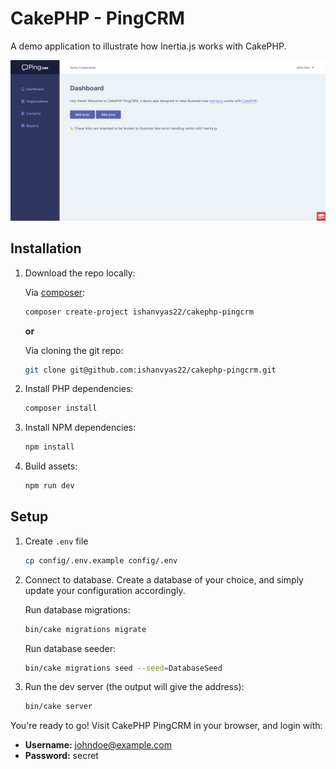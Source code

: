 # CakePHP - PingCRM

A demo application to illustrate how Inertia.js works with CakePHP.

![](https://raw.githubusercontent.com/ishanvyas22/cakephp-pingcrm/master/Dashboard_CakePHP_PingCRM.png)

## Installation

1. Download the repo locally:

    Via [composer](https://getcomposer.org/):
    ```sh
    composer create-project ishanvyas22/cakephp-pingcrm
    ```

    **or**

    Via cloning the git repo:
    ```sh
    git clone git@github.com:ishanvyas22/cakephp-pingcrm.git
    ```

2. Install PHP dependencies:

    ```sh
    composer install
    ```

3. Install NPM dependencies:

    ```sh
    npm install
    ```

4. Build assets:

    ```sh
    npm run dev
    ```

## Setup

1. Create `.env` file

    ```sh
    cp config/.env.example config/.env
    ```

2. Connect to database. Create a database of your choice, and simply update your configuration accordingly.

    Run database migrations:
    ```sh
    bin/cake migrations migrate
    ```

    Run database seeder:
    ```sh
    bin/cake migrations seed --seed=DatabaseSeed
    ```

3. Run the dev server (the output will give the address):

    ```sh
    bin/cake server
    ```

You're ready to go! Visit CakePHP PingCRM in your browser, and login with:

- **Username:** johndoe@example.com
- **Password:** secret
